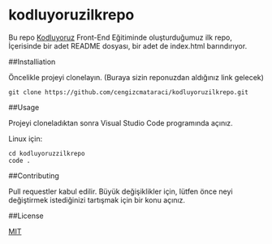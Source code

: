 # kodluyoruzilkrepo

Bu repo [Kodluyoruz]() Front-End Eğitiminde oluşturduğumuz ilk repo, İçerisinde bir adet README dosyası, bir adet de index.html barındırıyor.


##Installiation

Öncelikle projeyi clonelayın. (Buraya sizin reponuzdan aldığınız link gelecek)

```
git clone https://github.com/cengizcmataraci/kodluyoruzilkrepo.git
```

##Usage

Projeyi cloneladıktan sonra Visual Studio Code programında açınız.

Linux için:
```
cd kodluyoruzzilkrepo
code .
```

##Contributing

Pull requestler kabul edilir. Büyük değişiklikler için, lütfen önce neyi değiştirmek istediğinizi tartışmak için bir konu açınız.

##License

[MIT]()